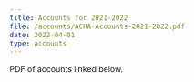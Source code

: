 ```yaml
---
title: Accounts for 2021-2022
file: /accounts/ACHA-Accounts-2021-2022.pdf
date: 2022-04-01
type: accounts
---
```


PDF of accounts linked below.
